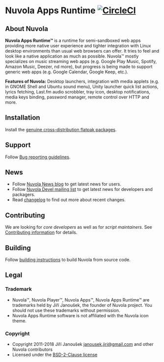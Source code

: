 Nuvola Apps Runtime [![CircleCI](https://circleci.com/gh/tiliado/nuvolaruntime.svg?style=svg)](https://circleci.com/gh/tiliado/nuvolaruntime)
===================

About Nuvola
------------

**Nuvola Apps Runtime™** is a runtime for semi-sandboxed web apps providing more native user experience and tighter
integration with Linux desktop environments than usual web browsers can offer. It tries to feel and look
like a native application as much as possible.
Nuvola™ mostly specializes on music streaming web apps (e.g. Google Play Music, Spotify, Amazon Music, Deezer,
nd more), but progress is being made to support generic web apps (e.g. Google Calendar, Google Keep, etc.).

**Features of Nuvola:** Desktop launchers, integration with media applets (e.g. in GNOME Shell and Ubuntu sound menu),
Unity launcher quick list actions, lyrics fetching, Last.fm audio scrobbler, tray icon, desktop notifications,
media keys binding, password manager, remote control over HTTP and more.


Installation
------------

Install the [genuine cross-distribution flatpak packages](https://nuvola.tiliado.eu/).

Support
-------

Follow [Bug reporting guidelines](https://github.com/tiliado/nuvolaruntime/wiki/Bug-Reporting-Guidelines).

News
----

  * Follow [Nuvola News blog](https://medium.com/nuvola-news) to get latest news for users.
  * Follow [Nuvola Devel mailing list](https://groups.google.com/d/forum/nuvola-player-devel) to get latest news for
    developers and packagers.
  * Read [changelog](./CHANGELOG.md) to find out more about recent changes.

Contributing
------------

We are looking for *core developers* as well as for *script maintainers*.
See [Contributing information](CONTRIBUTING.md) for details.

Building
--------

Follow [building instructions](./BUILD.md) to build Nuvola from source code.

Legal
-----

### Trademark

  * Nuvola™, Nuvola Player™, Nuvola Apps™, Nuvola Apps Runtime™ are trademarks held by Jiří Janoušek,
    the founder of Nuvola project. You should not use these trademarks without permission.
  * Nuvola Apps Runtime software is not affiliated with the Nuvola icon theme.

### Copyright

  * Copyright 2011-2018 Jiří Janoušek <janousek.jiri@gmail.com> and other Nuvola contributors
  * Licensed under the [BSD-2-Clause license](./LICENSE)

